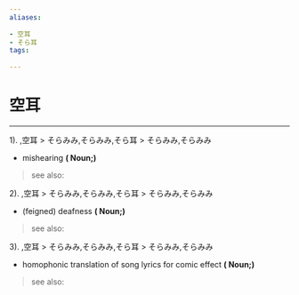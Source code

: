 ```yaml
---
aliases:
    
- 空耳
- そら耳
tags:
    
---
```


# 空耳
---
1).
,空耳 > そらみみ,そらみみ,そら耳 > そらみみ,そらみみ

- mishearing
**( Noun;)**
> see also: 
            
2).
,空耳 > そらみみ,そらみみ,そら耳 > そらみみ,そらみみ

- (feigned) deafness
**( Noun;)**
> see also: 
            
3).
,空耳 > そらみみ,そらみみ,そら耳 > そらみみ,そらみみ

- homophonic translation of song lyrics for comic effect
**( Noun;)**
> see also: 
            